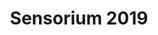 ---
title: 'Sensorium 2019'
menu: Home
onpage_menu: true
body_classes: 'modular header-image fullwidth'
content:
    items: '@self.modular'
    order:
        by: default
        dir: asc
        custom:
            - _showcase
            - _speakers
            - _programme
            - _workshops
            - _installations
            - _performance
            - _city-stage
            - _lab
            - _news
            - _advisors
            - _about
            - _partners
            - _warmup
---